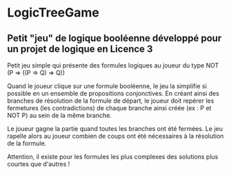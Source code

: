 # LogicTreeGame
## Petit "jeu" de logique booléenne développé pour un projet de logique en Licence 3

Petit jeu simple qui présente des formules logiques au joueur du type 
NOT (P => ((P => Q) => Q))

Quand le joueur clique sur une formule booléenne, le jeu la simplifie si possible en 
un ensemble de propositions conjonctives.
En créant ainsi des branches de résolution de la formule de départ, le joueur doit repérer 
les fermetures (les contradictions) de chaque branche ainsi créée (ex : P et NOT P) au sein de la même branche.

Le joueur gagne la partie quand toutes les branches ont été fermées.
Le jeu rapelle alors au joueur combien de coups ont été nécessaires à la résolution de la formule.

Attention, il existe pour les formules les plus complexes des solutions plus courtes que d'autres !
